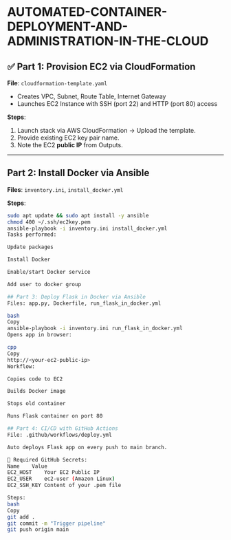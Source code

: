 # AUTOMATED-CONTAINER-DEPLOYMENT-AND-ADMINISTRATION-IN-THE-CLOUD

## ✅ Part 1: Provision EC2 via CloudFormation

**File**: `cloudformation-template.yaml`

- Creates VPC, Subnet, Route Table, Internet Gateway
- Launches EC2 Instance with SSH (port 22) and HTTP (port 80) access

**Steps**:
1. Launch stack via AWS CloudFormation → Upload the template.
2. Provide existing EC2 key pair name.
3. Note the EC2 **public IP** from Outputs.

---

## Part 2: Install Docker via Ansible

**Files**: `inventory.ini`, `install_docker.yml`

**Steps**:
```bash
sudo apt update && sudo apt install -y ansible
chmod 400 ~/.ssh/ec2key.pem
ansible-playbook -i inventory.ini install_docker.yml
Tasks performed:

Update packages

Install Docker

Enable/start Docker service

Add user to docker group

## Part 3: Deploy Flask in Docker via Ansible
Files: app.py, Dockerfile, run_flask_in_docker.yml

bash
Copy
ansible-playbook -i inventory.ini run_flask_in_docker.yml
Opens app in browser:

cpp
Copy
http://<your-ec2-public-ip>
Workflow:

Copies code to EC2

Builds Docker image

Stops old container

Runs Flask container on port 80

## Part 4: CI/CD with GitHub Actions
File: .github/workflows/deploy.yml

Auto deploys Flask app on every push to main branch.

🔐 Required GitHub Secrets:
Name	Value
EC2_HOST	Your EC2 Public IP
EC2_USER	ec2-user (Amazon Linux)
EC2_SSH_KEY	Content of your .pem file

Steps:
bash
Copy
git add .
git commit -m "Trigger pipeline"
git push origin main
